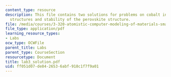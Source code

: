 ```yaml
---
content_type: resource
description: This file contains two solutions for problems on cobalt in HCP and FCC
  structures and stability of the perovskite structure.
file: /media/courses/3-320-atomistic-computer-modeling-of-materials-sma-5107-spring-2005/ff051d07de8426536abf918c1f7f9a01_lab3_solution.pdf
file_type: application/pdf
learning_resource_types:
- Labs
ocw_type: OCWFile
parent_title: Labs
parent_type: CourseSection
resourcetype: Document
title: lab3_solution.pdf
uid: ff051d07-de84-2653-6abf-918c1f7f9a01
---
```

